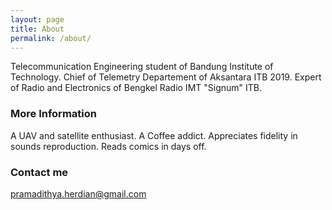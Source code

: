 ```yaml
---
layout: page
title: About
permalink: /about/
---
```


Telecommunication Engineering student of Bandung Institute of Technology.
Chief of Telemetry Departement of Aksantara ITB 2019.
Expert of Radio and Electronics of Bengkel Radio IMT "Signum" ITB.

### More Information

A UAV and satellite enthusiast. 
A Coffee addict. 
Appreciates fidelity in sounds reproduction.
Reads comics in days off.

### Contact me

[pramadithya.herdian@gmail.com](mailto:pramadithya.herdian@gmail.com)
